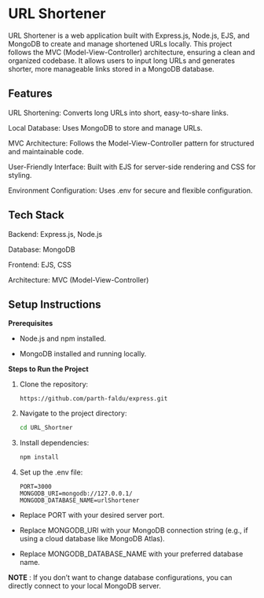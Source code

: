 
# URL Shortener

URL Shortener is a web application built with Express.js, Node.js, EJS, and MongoDB to create and manage shortened URLs locally. This project follows the MVC (Model-View-Controller) architecture, ensuring a clean and organized codebase. It allows users to input long URLs and generates shorter, more manageable links stored in a MongoDB database.


## Features

URL Shortening: Converts long URLs into short, easy-to-share links.

Local Database: Uses MongoDB to store and manage URLs.

MVC Architecture: Follows the Model-View-Controller pattern for structured and maintainable code.

User-Friendly Interface: Built with EJS for server-side rendering and CSS for styling.

Environment Configuration: Uses .env for secure and flexible configuration.

## Tech Stack

Backend: Express.js, Node.js

Database: MongoDB

Frontend: EJS, CSS

Architecture: MVC (Model-View-Controller)

## Setup Instructions

**Prerequisites**

 - Node.js and npm installed.

 - MongoDB installed and running locally.

**Steps to Run the Project**

 1. Clone the repository:

    ```http
    https://github.com/parth-faldu/express.git
    ```

2. Navigate to the project directory:
    
    ```bash
    cd URL_Shortner  
    ```
3. Install dependencies:

    ```bash
    npm install  
    ```
4. Set up the .env file:

    ```env
    PORT=3000  
    MONGODB_URI=mongodb://127.0.0.1/  
    MONGODB_DATABASE_NAME=urlShortener  
    ```
- Replace PORT with your desired server port.

 - Replace MONGODB_URI with your MongoDB connection string (e.g., if using a cloud database like MongoDB Atlas).

 - Replace MONGODB_DATABASE_NAME with your preferred database name.


**NOTE** :
 If you don’t want to change database configurations, you can directly connect to your local MongoDB server.
